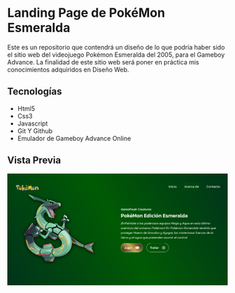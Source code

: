 # Landing Page de PokéMon Esmeralda

Este es un repositorio que contendrá un diseño de lo que podría haber
sido el sitio web del videojuego Pokémon Esmeralda del 2005, para el Gameboy Advance.
La finalidad de este sitio web será poner en práctica mis conocimientos adquiridos en Diseño Web.

## Tecnologías

- Html5
- Css3
- Javascript
- Git Y Github
- Emulador de Gameboy Advance Online

## Vista Previa

![cover](./Pokemon-Emerald-Responsive.png "Project Cover")